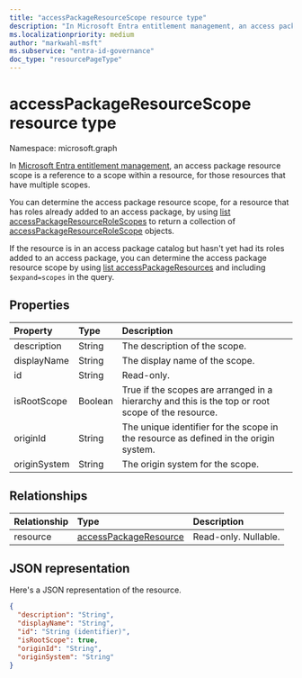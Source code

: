 ```yaml
---
title: "accessPackageResourceScope resource type"
description: "In Microsoft Entra entitlement management, an access package resource scope is a reference to a scope within a resource."
ms.localizationpriority: medium
author: "markwahl-msft"
ms.subservice: "entra-id-governance"
doc_type: "resourcePageType"
---
```


# accessPackageResourceScope resource type

Namespace: microsoft.graph

In [Microsoft Entra entitlement management](entitlementmanagement-overview.md), an access package resource scope is a reference to a scope within a resource, for those resources that have multiple scopes.

You can determine the access package resource scope, for a resource that has roles already added to an access package, by using [list accessPackageResourceRoleScopes](../api/accesspackage-list-resourcerolescopes.md) to return a collection of [accessPackageResourceRoleScope](accesspackageresourcerolescope.md) objects.

If the resource is in an access package catalog but hasn't yet had its roles added to an access package, you can determine the access package resource scope by using [list accessPackageResources](../api/accesspackagecatalog-list-resources.md) and including `$expand=scopes` in the query.

## Properties

| Property     | Type        | Description |
|:-------------|:------------|:------------|
|description|String|The description of the scope.|
|displayName|String|The display name of the scope.|
|id|String| Read-only.|
|isRootScope|Boolean|True if the scopes are arranged in a hierarchy and this is the top or root scope of the resource.|
|originId|String|The unique identifier for the scope in the resource as defined in the origin system.|
|originSystem|String|The origin system for the scope.|

## Relationships

| Relationship | Type        | Description |
|:-------------|:------------|:------------|
|resource|[accessPackageResource](accesspackageresource.md)| Read-only. Nullable.|

## JSON representation

Here's a JSON representation of the resource.

<!-- {
  "blockType": "resource",
  "optionalProperties": [

  ],
  "@odata.type": "microsoft.graph.accessPackageResourceScope",
  "keyProperty": "id"
}-->

```json
{
  "description": "String",
  "displayName": "String",
  "id": "String (identifier)",
  "isRootScope": true,
  "originId": "String",
  "originSystem": "String"
}
```

<!-- uuid: 16cd6b66-4b1a-43a1-adaf-3a886856ed98
2019-02-04 14:57:30 UTC -->
<!-- {
  "type": "#page.annotation",
  "description": "accessPackageResourceScope resource",
  "keywords": "",
  "section": "documentation",
  "tocPath": ""
}-->
